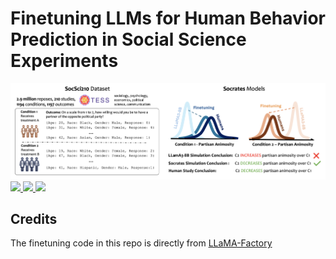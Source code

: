 # Finetuning LLMs for Human Behavior Prediction in Social Science Experiments

<img src="assets/teaser.png">

<a href="https://github.com/your-username/your-repo">
    <img src="https://img.shields.io/badge/📝-Paper-0392cf">
</a>
<a href="https://github.com/your-username/your-repo">
    <img src="https://img.shields.io/badge/🌐-Website-f18f33">
</a>
<a href="https://github.com/your-username/your-repo">
    <img src="https://img.shields.io/badge/🤗-Hugging%20Face-8a58d6">
</a> 




## Credits

The finetuning code in this repo is directly from [LLaMA-Factory](https://github.com/hiyouga/LLaMA-Factory)
